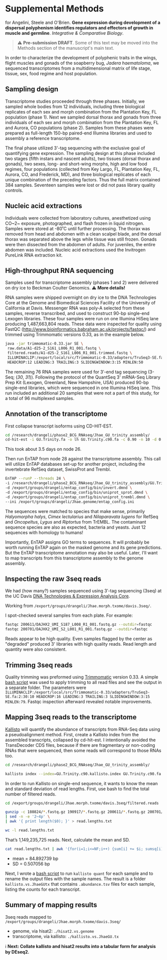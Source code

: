 # Supplemental Methods

for Angelini, Steele and O'Brien. **Gene expression during development of a dispersal polyphenism identifies regulators and effectors of growth in muscle and germline**. *Integrative & Comparative Biology*. 

> :warning: **Pre-submission DRAFT**.  Some of this text may be moved into the Methods section of the manuscript's main text.

In order to characterize the development of polyphenic traits in the wings, flight muscles and gonads of the soapberry bug, *Jadera haematoloma*, we sequenced transcriptomes from a multidimensional matrix of life stage, tissue, sex, food regime and host population.

## Sampling design

Transcriptome studies proceeded through three phases. Initially, we sampled whole bodies from 12 individuals, including three biological replicates of each sex and morph combination from the Plantation Key, FL population (phase 1). Next we sampled dorsal thorax and gonads from three individuals of each sex and morph combination from the Plantation Key, FL and Aurora, CO populations (phase 2). Samples from these phases were prepared as full-length 150-bp paired-end Illumina libraries and used to assembly a reference transcriptome. 

The final phase utilized 3'-tag sequencing with the exclusive goal of quantifying gene expression. The sampling design at this phase included two stages (fifth instars and nascent adults), two tissues (dorsal thorax and gonads), two sexes, long- and short-wing morphs, high and low food regimes, four populations (collected from Key Largo, FL, Plantation Key, FL, Aurora, CO, and Frederick, MD), and three biological replicates of each unique combination of the preceding factors. Thus the full matrix contained 384 samples. Seventeen samples were lost or did not pass library quality controls.

## Nucleic acid extractions

Individuals were collected from laboratory cultures, anesthetized using CO~2~ exposure, photographed, and flash frozen in liquid nitrogen. Samples were stored at -80˚C until further processing. The thorax was removed from head and abdomen with a clean scalpel blade, and the dorsal thorax was separated above the legs while tissue was still frozen. Gonads were then dissected from the abdomen of adults. For juveniles, the entire abdomen was included. Nucleic acid extractions used the Invitrogen PureLink RNA extraction kit.

## High-throughput RNA sequencing

Samples used for transcriptome assembly (phases 1 and 2) were delivered on dry ice to Beckman Coulter Genomics. :warning: **More details!**

RNA samples were shipped overnight on dry ice to the DNA Technologies Core at the Genome and Biomedical Sciences Facility of the University of California at Davis. Messenger RNA was poly-A selected from these samples, reverse transcribed, and used to construct 90-bp single-end Lexogen libraries. These four samples were run on one Illumina HiSeq lane producing 1,487,663,804 reads. These data were inspected for quality using FastQC (http://www.bioinformatics.babraham.ac.uk/projects/fastqc/) and trimmed using Trimmomatic versions 0.33, as in the example below.

```bash
java -jar trimmomatic-0.33.jar SE \
 raw.data/A1-d25-2_S161_L006_R1_001.fastq \
 filtered.reads/A1-d25-2_S161_L006_R1_001.trimmed.fastq \
 ILLUMINACLIP:/export/local/src/Trimmomatic-0.33/adapters/TruSeq3-SE.fa:2:30:10 \
 HEADCROP:12 LEADING:3 TRAILING:3 SLIDINGWINDOW:3:15 MINLEN:50
```

The remaining 76 RNA samples were used for 3′-end tag sequencing (3-Seq; (*30*, *31*)). Following the protocol of the QuantSeq 3' mRNA-Seq Library Prep Kit (Lexogen, Greenland, New Hampshire, USA) produced 90-bp single-end libraries, which were sequenced in one Illumina HiSeq lane. This run included an additional 20 samples that were not a part of this study, for a total of 96 multiplexed samples.

## Annotation of the transcriptome

First collapse transcript isoforms using CD-HIT-EST.

```bash
cd /research/drangeli/phase2_BCG_RNAseq/Jhae_GU_trinity_assembly/
cd-hit-est -i GU.Trinity.fa -o lh GU.Trinity.c90.fa -c 0.90 -n 10 -d 0 -M 64000 -T 12
```

This took about 3.5 days on node 26.

Then run EnTAP from node 28 against the transcriptome assembly. This call will utilize EnTAP databases set-up for another project, including the invertebrate RefSeq dataset, SwissProt and Trembl.

```bash
EnTAP --runP --threads 24 \
-i /research/drangeli/phase2_BCG_RNAseq/Jhae_GU_trinity_assembly/GU.Trinity.c90.fa \
-d /export/groups/drangeli/entap_config/bin/invert.dmnd \
-d /export/groups/drangeli/entap_config/bin/uniprot_sprot.dmnd \
-d /export/groups/drangeli/entap_config/bin/uniprot_trembl.dmnd \
--ini /export/groups/drangeli/Jhae.genome/entap_config.ini 
```

The sequences were matched to species that make sense, primarily *Halyomorpha halys*, *Cimex lectularius* and *Nilaparavata lugens* for RefSeq and *Oncopeltus*, *Lygus* and *Riptortus* from TrEMBL. The contaminant sequence species are also as expected, bacteria and yeasts. Just 12 sequences with homology to humans! 

Importantly, EnTAP assigns GO terms to sequences. It will probably be worth running EnTAP again on the masked genome and its gene predictions. But the EnTAP transcriptome annotation may also be useful. Later, I'll want to map transcripts from this transcriptome assembly to the genome assembly. 

## Inspecting the raw 3seq reads

We had (how many?) samples sequenced using 3′-tag sequencing (3seq) at the UC Davis [DNA Technologies & Expression Analysis Core](https://dnatech.genomecenter.ucdavis.edu/).

Working from `/export/groups/drangeli/Jhae.morph.txome/davis.3seq/`.

I spot-checked several samples from each plate. For example: 

```bash
fastqc 200611/DAJHX2_UMI_S187_L008_R1_001.fastq.gz --outdir=fastqc
fastqc 200701/DAJHX2_UMI_S2_L001_R1_001.fastq.gz --outdir=fastqc
```

Reads appear to be high quality. Even samples flagged by the center as "degraded" produced 3' libraries with high quality reads. Read length and quantity were also consistent.

## Trimming 3seq reads

Quality trimming was preformed using [Trimmomatic](http://www.usadellab.org/cms/?page=trimmomatic) version 0.33. A simple [bash script](https://github.com/aphanotus/Jhae.genome/blob/main/trimming.3seq.reads.sh) was used to apply trimming to all read files and see the output in a separate folder. The parameters were `ILLUMINACLIP:/export/local/src/Trimmomatic-0.33/adapters/TruSeq3-SE.fa:2:30:10 HEADCROP:16 LEADING:3 TRAILING:3 SLIDINGWINDOW:3:15 MINLEN:79`. Fastqc inspection afterward revealed notable improvements.

## Mapping 3seq reads to the transcriptome

[Kallisto](https://pachterlab.github.io/kallisto/about) will quantify the abundance of transcripts from RNA-Seq data using a pseudoalignment method. First, create a Kallisto index from the assembled transcripts, collapsed by cd-hit-est. I intentionally avoided the TransDecoder CDS files, because if there are fragmentary or non-coding RNAs that were sequenced, then some reads will correspond to those RNAs too.

```bash
cd /research/drangeli/phase2_BCG_RNAseq/Jhae_GU_trinity_assembly/

kallisto index --index=GU.Trinity.c90.kallisto.index GU.Trinity.c90.fa
```

In order to run Kallisto on single-end sequence, it wants to know the mean and standard deviation of read lengths. First, use bash to find the total number of filtered reads.

```bash
cd /export/groups/drangeli/Jhae.morph.txome/davis.3seq/filtered.reads

gunzip -c 180824/*.fastq.gz 190917/*.fastq.gz 200611/*.fastq.gz 200701/*.fastq.gz \
| sed -n -e '2~4p' \
| awk '{ print length($0); }' > read.lengths.txt

wc -l read.lengths.txt
```

That’s 1,149,235,725 reads. Next, calculate the mean and SD.

```bash
cat read.lengths.txt | awk '{for(i=1;i<=NF;i++) {sum[i] += $i; sumsq[i] += ($i)^2}} END {for (i=1;i<=NF;i++) { printf "%f %f \n", sum[i]/NR, sqrt((sumsq[i]-sum[i]^2/NR)/NR)} }'
```

- mean = 84.892739  bp
- SD = 0.507056 bp

Next, I wrote a [bash script](https://github.com/aphanotus/Jhae.genome/blob/main/Jhae.kallisto.mapping.sh) to run `kallisto quant` for each sample and to rename the output files with the sample names. The result is a folder `kallisto.vs.JhaeGUtx` that contains `.abundance.tsv` files for each sample, listing the counts for each transcript. 

## Summary of mapping results

3seq reads mapped to `/export/groups/drangeli/Jhae.morph.txome/davis.3seq/`

- genome, via hisat2: `./hisat2.vs.genome`
- transcriptome, via kallisto: `./kallisto.vs.JhaeGU.tx`

:information_source: **Next: Collate kallisto and hisat2 results into a tabular form for analysis by DEseq2.**


